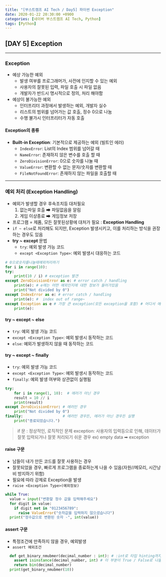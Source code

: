 ```yaml
---
title: "[부스트캠프 AI Tech / Day5] 파이썬 Exception"
date: 2020-01-22 20:30:00 +0900
categories: [네이버 부스트캠프 AI Tech, Python]
tags: [Python]
---
```



## **[DAY 5] Exception**

---

### **Exception**

- 예상 가능한 예외
  - 발생 여부를 프로그래머가, 사전에 인지할 수 있는 예외
  - 사용자의 잘못된 입력, 파일 호출 시 파일 없음
  - 개발자가 반드시 명시적으로 정의, 처리 해야함
- 예상이 불가능한 예외
  - 인터프리터 과정에서 발생하는 예외, 개발자 실수
  - 리스트의 범위를 넘어가는 값 호출, 정수 0으로 나눔
  - 수행 불가시 인터프리터가 자동 호출

#### **Exception의 종류**
  
- **Built-in Exception**: 기본적으로 제공하는 예외 (빌트인 에러)
  - `IndexError`: List의 Index 범위를 넘어갈 때
  - `NameError`: 존재하지 않은 변수를 호출 할 때
  - `ZeroDivisionError`: 0으로 숫자를 나눌 때
  - `ValueError`: 변환할 수 없는 문자/숫자를 변환할 때
  - `FileNotFoundError`: 존재하지 않는 파일을 호출할 때

---

### **예외 처리 (Exception Handling)**

- 예외가 발생할 경우 후속조치등 대처필요
  1) 없는파일 호출 ➡ 파일없음을 알림
  2) 게임 이상종료 ➡ 게임정보 저장
- 프로그램 = 제품, 모든 잘못된상황에 대처가 필요 : **Exception Handling**
- `if ~ else`로 처리해도 되지만, Exception 발생시키고, 이를 처리하는 방식을 권장하는 경우도 있음
- **try ~ except** 문법
  - `try`: 예외 발생 가능 코드
  - `except <Exception Type>`: 예외 발생시 대응하는 코드

```python
# 0으로숫자를나눌때예외처리하기
for i in range(10):
try:
    print(10 / i) # exception 발견
except ZeroDivisionError as e: # error catch / handling
    print(e): # e에는 어떤 예외인지에 대한 정보가 들어가있음
    print("Not divided by 0")
except IndexError as e: # error catch / handling
    print(e): #  index out of range~
except Exception as e # 가장 큰 exception(모든 exception을 포함) # 어디서 에러가 났는지 알기 힘들기때문에, 큰 Exception은 좋은 코드가 아님
    print(e):
```

#### **try ~ except ~ else**

- `try`: 예외 발생 가능 코드
- `except <Exception Type>`: 예외 발생시 동작하는 코드
- `else`: 예외가 발생하지 않을 때 동작하는 코드

#### **try ~ except ~ finally**

- `try`: 예외 발생 가능 코드
- `except <Exception Type>`: 예외 발생시 동작하는 코드
- `finally`: 예외 발생 여부와 상관없이 실행됨

```python
try:
    for i in range(1, 10):  # 에러가 아닌 경우
    result = 10 // i
    print(result)
except ZeroDivisionError: # 에러인 경우
    print("Not divided by 0")
finally:                  # 에러인 경우든, 에러가 아닌 경우든 실행
    print("종료되었습니다.")
```

> if 문 : 정상적인, 로직적인 문제
> exception: 사용자의 입력등으로 인해, 데이터가 잘못 입력되거나 잘못 처리되기 쉬운 경우
> ex) empty data ➡ exception

#### **raise 구문**

- 남들이 내가 만든 코드를 잘못 사용하는 경우
- 잘못되었을 경우, 빠르게 프로그램을 종료하는게 나을 수 있음(자원//메모리, 시간낭비 방지하기 위함)
- 필요에 따라 강제로 Exception을 발생
- `raise <Exception Type>(예외정보)`

```python
while True:
  value = input("변환할 정수 값을 입력해주세요")
  for digit in value:
    if digit not in "0123456789":
      raise ValueError("숫자값을 입력하지 않으셨습니다")
  print("정수값으로 변환된 숫자 -", int(value))
```

#### **assert 구문**

- 특정조건에 만족하지 않을 경우, 예외발생
- `assert 예외조건`

```python
  def get_binary_nmubmer(decimal_number : int): # :int로 타입 hinting까지 줬는데도 잘못입력하는 경우가 있음
    assert isinstance(decimal_number, int) # 이 부분이 True / False로 나올 수 있도록 하고, False인 경우, assertionError 발생시켜, 멈추게함
    return bin(decimal_number)
  print(get_binary_nmubmer(10))
```
